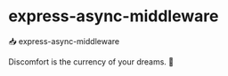 # express-async-middleware

📥 express-async-middleware


<!-- INSPIRATIONAL_QUOTE_START -->
Discomfort is the currency of your dreams.
🦄
<!-- INSPIRATIONAL_QUOTE_END -->
